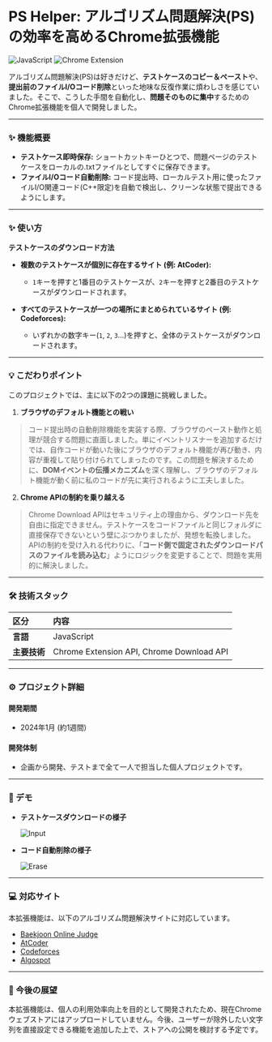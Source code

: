 # PS Helper: アルゴリズム問題解決(PS)の効率を高めるChrome拡張機能

<p align="left">
  <img src="https://img.shields.io/badge/JavaScript-F7DF1E?style=for-the-badge&logo=javascript&logoColor=black" alt="JavaScript">
  <img src="https://img.shields.io/badge/Chrome%20Extension-4285F4?style=for-the-badge&logo=googlechrome&logoColor=white" alt="Chrome Extension">
</p>

アルゴリズム問題解決(PS)は好きだけど、**テストケースのコピー＆ペースト**や、**提出前のファイルI/Oコード削除**といった地味な反復作業に煩わしさを感じていました。そこで、こうした手間を自動化し、**問題そのものに集中**するためのChrome拡張機能を個人で開発しました。

---

### ✨ 機能概要

- **テストケース即時保存:** ショートカットキーひとつで、問題ページのテストケースをローカルの.txtファイルとしてすぐに保存できます。
- **ファイルI/Oコード自動削除:** コード提出時、ローカルテスト用に使ったファイルI/O関連コード(C++限定)を自動で検出し、クリーンな状態で提出できるようにします。

---

### ✨ 使い方

**テストケースのダウンロード方法**

- **複数のテストケースが個別に存在するサイト (例: AtCoder):**
  - `1`キーを押すと1番目のテストケースが、`2`キーを押すと2番目のテストケースがダウンロードされます。

- **すべてのテストケースが一つの場所にまとめられているサイト (例: Codeforces):**
  - いずれかの数字キー(`1`, `2`, `3`...)を押すと、全体のテストケースがダウンロードされます。

---

### 💡 こだわりポイント

このプロジェクトでは、主に以下の2つの課題に挑戦しました。

1.  **ブラウザのデフォルト機能との戦い**
  > コード提出時の自動削除機能を実装する際、ブラウザのペースト動作と処理が競合する問題に直面しました。単にイベントリスナーを追加するだけでは、自作コードが動いた後にブラウザのデフォルト機能が再び動き、内容が重複して貼り付けられてしまったのです。この問題を解決するために、**DOMイベントの伝播メカニズム**を深く理解し、ブラウザのデフォルト機能が動く前に私のコードが先に実行されるように工夫しました。

2.  **Chrome APIの制約を乗り越える**
  > Chrome Download APIはセキュリティ上の理由から、ダウンロード先を自由に指定できません。テストケースをコードファイルと同じフォルダに直接保存できないという壁にぶつかりましたが、発想を転換しました。APIの制約を受け入れる代わりに、「**コード側で固定されたダウンロードパスのファイルを読み込む**」ようにロジックを変更することで、問題を実用的に解決しました。

---

### 🛠️ 技術スタック

| 区分 | 内容 |
| :--- | :--- |
| **言語** | JavaScript |
| **主要技術** | Chrome Extension API, Chrome Download API |

---

### ⚙️ プロジェクト詳細

#### 開発期間
* 2024年1月 (約1週間)

#### 開発体制
* 企画から開発、テストまで全て一人で担当した個人プロジェクトです。

---

### 📸 デモ

* **テストケースダウンロードの様子**

  ![Input](https://github.com/user-attachments/assets/6e4fa608-8105-4d7b-877f-8de88bd71678)

* **コード自動削除の様子**

  ![Erase](https://github.com/user-attachments/assets/acb18ec2-fc55-4621-a768-6181347e5674)

---

### 💻 対応サイト

本拡張機能は、以下のアルゴリズム問題解決サイトに対応しています。

- [Baekjoon Online Judge](https://www.acmicpc.net/)
- [AtCoder](https://atcoder.jp/)
- [Codeforces](https://codeforces.com/)
- [Algospot](https://algospot.com/)

---

### 📝 今後の展望

本拡張機能は、個人の利用効率向上を目的として開発されたため、現在Chromeウェブストアにはアップロードしていません。今後、ユーザーが除外したい文字列を直接設定できる機能を追加した上で、ストアへの公開を検討する予定です。
